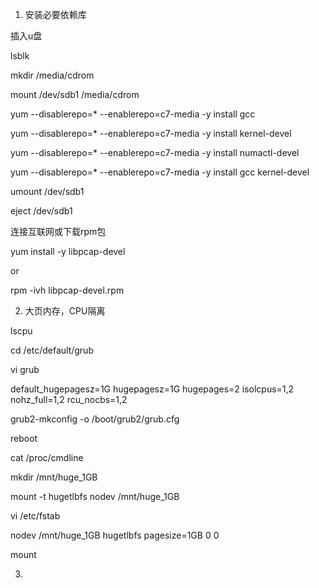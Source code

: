 1. 安装必要依赖库

插入u盘

lsblk

mkdir /media/cdrom

mount /dev/sdb1 /media/cdrom

yum --disablerepo=\* --enablerepo=c7-media -y install gcc

yum --disablerepo=\* --enablerepo=c7-media -y install kernel-devel

yum --disablerepo=\* --enablerepo=c7-media -y install numactl-devel

yum --disablerepo=\* --enablerepo=c7-media -y install gcc kernel-devel

umount /dev/sdb1

eject /dev/sdb1

连接互联网或下载rpm包

yum install -y libpcap-devel

or

rpm -ivh libpcap-devel.rpm

2. 大页内存，CPU隔离

lscpu

cd /etc/default/grub

vi grub

default_hugepagesz=1G hugepagesz=1G hugepages=2 isolcpus=1,2 nohz_full=1,2 rcu_nocbs=1,2

grub2-mkconfig -o /boot/grub2/grub.cfg

reboot

cat /proc/cmdline

mkdir /mnt/huge_1GB

mount -t hugetlbfs nodev /mnt/huge_1GB

vi /etc/fstab

nodev /mnt/huge_1GB hugetlbfs pagesize=1GB 0 0

mount

3.

